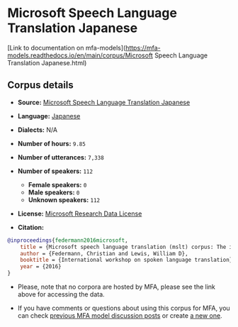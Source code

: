 
# Microsoft Speech Language Translation Japanese

[Link to documentation on mfa-models](https://mfa-models.readthedocs.io/en/main/corpus/Microsoft Speech Language Translation Japanese.html)

## Corpus details

- **Source:** [Microsoft Speech Language Translation Japanese](https://msropendata.com/datasets/54813518-4ea6-4c39-9bb2-b0d1e5f0c187)
- **Language:** [Japanese](https://en.wikipedia.org/wiki/Japanese_language)
- **Dialects:** N/A
- **Number of hours:** `9.85`
- **Number of utterances:** `7,338`
- **Number of speakers:** `112`
  - **Female speakers:** `0`
  - **Male speakers:** `0`
  - **Unknown speakers:** `112`
- **License:** [Microsoft Research Data License](https://msropendata-web-api.azurewebsites.net/licenses/2f933be3-284d-500b-7ea3-2aa2fd0f1bb2/view)

- **Citation:**
```bibtex
@inproceedings{federmann2016microsoft,
	title = {Microsoft speech language translation (mslt) corpus: The iwslt 2016 release for english, french and german},
	author = {Federmann, Christian and Lewis, William D},
	booktitle = {International workshop on spoken language translation},
	year = {2016}
}
```

- Please, note that no corpora are hosted by MFA, please see the link above for accessing the data.

- If you have comments or questions about using this corpus for MFA, you can check [previous MFA model discussion posts](https://github.com/MontrealCorpusTools/mfa-models/discussions?discussions_q=Microsoft+Speech+Language+Translation+Japanese) or create [a new one](https://github.com/MontrealCorpusTools/mfa-models/discussions/new).
